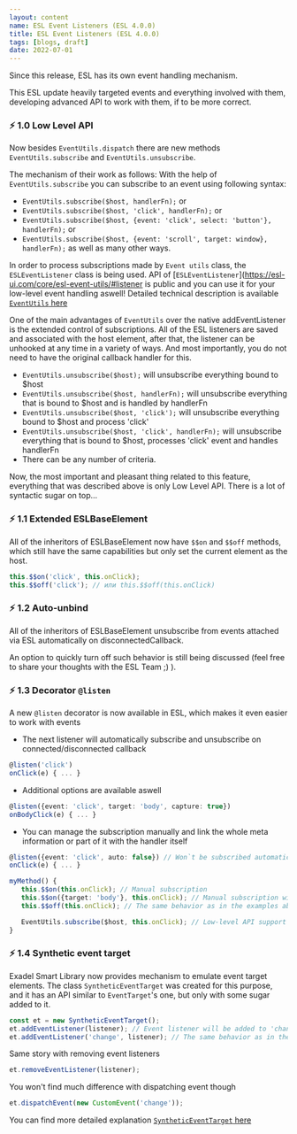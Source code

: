 ```yaml
---
layout: content
name: ESL Event Listeners (ESL 4.0.0)
title: ESL Event Listeners (ESL 4.0.0)
tags: [blogs, draft]
date: 2022-07-01
---
```


Since this release, ESL has its own event handling mechanism.

This ESL update heavily targeted events and everything involved with them, developing advanced API to work with them, if to be more correct.

### ⚡ 1.0 Low Level API

Now besides `EventUtils.dispatch` there are new methods `EventUtils.subscribe` and `EventUtils.unsubscribe`.

The mechanism of their work as follows:
With the help of `EventUtils.subscribe` you can subscribe to an event using following syntax:
- `EventUtils.subscribe($host, handlerFn);` or
- `EventUtils.subscribe($host, 'click', handlerFn);` or
- `EventUtils.subscribe($host, {event: 'click', select: 'button'}, handlerFn);` or
- `EventUtils.subscribe($host, {event: 'scroll', target: window}, handlerFn);`
as well as many other ways.

In order to process subscriptions made by `Event utils` class, the `ESLEventListener` class is being used. API of [`ESLEventListener`](https://esl-ui.com/core/esl-event-utils/#listener is public and you can use it for your low-level event handling aswell!
Detailed technical description is available [`EventUtils` here](https://esl-ui.com/core/esl-event-utils/#eUtils)

One of the main advantages of `EventUtils` over the native addEventListener is the extended control of subscriptions.
All of the ESL listeners are saved and associated with the host element, after that, the listener can be unhooked at any time in a variety of ways.
And most importantly, you do not need to have the original callback handler for this.

- `EventUtils.unsubscribe($host);` will unsubscribe everything bound to $host
- `EventUtils.unsubscribe($host, handlerFn);` will unsubscribe everything that is bound to $host and is handled by handlerFn
- `EventUtils.unsubscribe($host, 'click');` will unsubscribe everything bound to $host and process 'click'
- `EventUtils.unsubscribe($host, 'click', handlerFn);` will unsubscribe everything that is bound to $host, processes 'click' event and handles handlerFn
- There can be any number of criteria.

Now, the most important and pleasant thing related to this feature, everything that was described above is only Low Level API.
There is a lot of syntactic sugar on top...

### ⚡ 1.1 Extended ESLBaseElement
All of the inheritors of ESLBaseElement now have `$$on` and `$$off` methods,
which still have the same capabilities but only set the current element as the host.

```typescript
this.$$on('click', this.onClick);
this.$$off('click'); // или this.$$off(this.onClick)
```

### ⚡ 1.2 Auto-unbind
All of the inheritors of ESLBaseElement unsubscribe from events attached via ESL automatically on disconnectedCallback.

An option to quickly turn off such behavior is still being discussed (feel free to share your thoughts with the ESL Team ;) ).

### ⚡ 1.3 Decorator `@listen`
A new `@listen` decorator is now available in ESL, which makes it even easier to work with events

- The next listener will automatically subscribe and unsubscribe on connected/disconnected callback
 ```typescript
 @listen('click')
 onClick(e) { ... }
 ```
- Additional options are available aswell
 ```typescript
 @listen({event: 'click', target: 'body', capture: true})
 onBodyClick(e) { ... }
 ```
- You can manage the subscription manually and link the whole meta information or part of it with the handler itself
 ```typescript
 @listen({event: 'click', auto: false}) // Won`t be subscribed automatically
 onClick(e) { ... }

 myMethod() {
    this.$$on(this.onClick); // Manual subscription
    this.$$on({target: 'body'}, this.onClick); // Manual subscription with parameters (will be merged)
    this.$$off(this.onClick); // The same behavior as in the examples above

    EventUtils.subscribe($host, this.onClick); // Low-level API support
 }
 ```

### ⚡ 1.4 Synthetic event target
Exadel Smart Library now provides mechanism to emulate event target elements. The class `SyntheticEventTarget` was created for this purpose, and it has an API similar to `EventTarget`'s one, but only with some sugar added to it.

```typescript
const et = new SyntheticEventTarget();
et.addEventListener(listener); // Event listener will be added to 'change' event, if event type is not provided
et.addEventListener('change', listener); // The same behavior as in the example above
```
Same story with removing event listeners
```typescript
et.removeEventListener(listener);
```
You won't find much difference with dispatching event though
```typescript
et.dispatchEvent(new CustomEvent('change'));
```
You can find more detailed explanation [`SyntheticEventTarget` here](https://esl-ui.com/core/esl-event-utils/#target)
